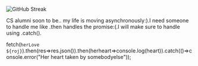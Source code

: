 ![GitHub Streak](https://github-readme-streak-stats.herokuapp.com/?user=ShahiShahash)

CS alumni soon to be..
my life is moving asynchronously:).I need someone to handle me like .then handles the promise:(.I will make sure to handle using .catch().

fetch(`herLove ${roj}`).then(res=>res.json()).then(herheart=>console.log(heart)).catch(()=>console.error("Her heart taken by somebodyelse"));
